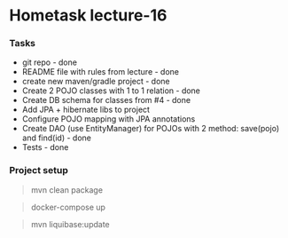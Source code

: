 # Hometask lecture-16

### Tasks

- git repo - done
- README file with rules from lecture - done
- create new maven/gradle project - done
- Create 2 POJO classes with 1 to 1 relation - done
- Create DB schema for classes from #4 - done
- Add JPA + hibernate libs to project
- Configure POJO mapping with JPA annotations
- Create DAO (use EntityManager) for POJOs with 2 method: save(pojo) and find(id) - done
- Tests - done

### Project setup

> mvn clean package

> docker-compose up

> mvn liquibase:update


